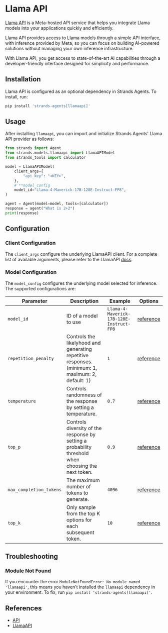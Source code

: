 # Llama API

[Llama API](https://llama.developer.meta.com/) is a Meta-hosted API service that helps you integrate Llama models into your applications quickly and efficiently.

Llama API provides access to Llama models through a simple API interface, with inference provided by Meta, so you can focus on building AI-powered solutions without managing your own inference infrastructure.

With Llama API, you get access to state-of-the-art AI capabilities through a developer-friendly interface designed for simplicity and performance.

## Installation

Llama API is configured as an optional dependency in Strands Agents. To install, run:

```bash
pip install 'strands-agents[llamaapi]'
```

## Usage

After installing `llamaapi`, you can import and initialize Strands Agents' Llama API provider as follows:

```python
from strands import Agent
from strands.models.llamaapi import LlamaAPIModel
from strands_tools import calculator

model = LlamaAPIModel(
    client_args={
        "api_key": "<KEY>",
    },
    # **model_config
    model_id="Llama-4-Maverick-17B-128E-Instruct-FP8",
)

agent = Agent(model=model, tools=[calculator])
response = agent("What is 2+2")
print(response)
```

## Configuration

### Client Configuration

The `client_args` configure the underlying LlamaAPI client. For a complete list of available arguments, please refer to the LlamaAPI [docs](https://llama.developer.meta.com/docs/).


### Model Configuration

The `model_config` configures the underlying model selected for inference. The supported configurations are:

|  Parameter | Description | Example | Options |
|------------|-------------|---------|---------|
| `model_id` | ID of a model to use | `Llama-4-Maverick-17B-128E-Instruct-FP8` | [reference](https://llama.developer.meta.com/docs/)
| `repetition_penalty` | Controls the likelyhood and generating repetitive responses. (minimum: 1, maximum: 2, default: 1) |  `1`  | [reference](https://llama.developer.meta.com/docs/api/chat)
| `temperature` | Controls randomness of the response by setting a temperature. | `0.7` | [reference](https://llama.developer.meta.com/docs/api/chat)
| `top_p` | Controls diversity of the response by setting a probability threshold when choosing the next token. | `0.9` | [reference](https://llama.developer.meta.com/docs/api/chat)
| `max_completion_tokens` | The maximum number of tokens to generate.  | `4096` | [reference](https://llama.developer.meta.com/docs/api/chat)
| `top_k` | Only sample from the top K options for each subsequent token. | `10` | [reference](https://llama.developer.meta.com/docs/api/chat)


## Troubleshooting

### Module Not Found

If you encounter the error `ModuleNotFoundError: No module named 'llamaapi'`, this means you haven't installed the `llamaapi` dependency in your environment. To fix, run `pip install 'strands-agents[llamaapi]'`.

## References

- [API](../../../api-reference/models.md)
- [LlamaAPI](https://llama.developer.meta.com/docs/)
